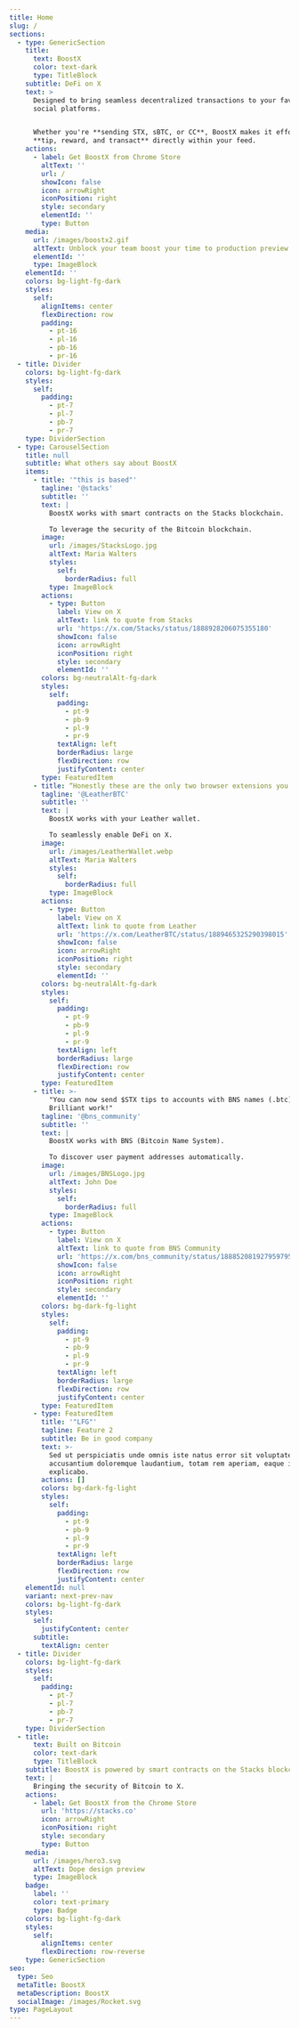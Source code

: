 ```yaml
---
title: Home
slug: /
sections:
  - type: GenericSection
    title:
      text: BoostX
      color: text-dark
      type: TitleBlock
    subtitle: DeFi on X
    text: >
      Designed to bring seamless decentralized transactions to your favorite
      social platforms.


      Whether you're **sending STX, sBTC, or CC**, BoostX makes it effortless to
      **tip, reward, and transact** directly within your feed.
    actions:
      - label: Get BoostX from Chrome Store
        altText: ''
        url: /
        showIcon: false
        icon: arrowRight
        iconPosition: right
        style: secondary
        elementId: ''
        type: Button
    media:
      url: /images/boostx2.gif
      altText: Unblock your team boost your time to production preview
      elementId: ''
      type: ImageBlock
    elementId: ''
    colors: bg-light-fg-dark
    styles:
      self:
        alignItems: center
        flexDirection: row
        padding:
          - pt-16
          - pl-16
          - pb-16
          - pr-16
  - title: Divider
    colors: bg-light-fg-dark
    styles:
      self:
        padding:
          - pt-7
          - pl-7
          - pb-7
          - pr-7
    type: DividerSection
  - type: CarouselSection
    title: null
    subtitle: What others say about BoostX
    items:
      - title: '"this is based"'
        tagline: '@stacks'
        subtitle: ''
        text: |
          BoostX works with smart contracts on the Stacks blockchain.

          To leverage the security of the Bitcoin blockchain.
        image:
          url: /images/StacksLogo.jpg
          altText: Maria Walters
          styles:
            self:
              borderRadius: full
          type: ImageBlock
        actions:
          - type: Button
            label: View on X
            altText: link to quote from Stacks
            url: 'https://x.com/Stacks/status/1888928206075355180'
            showIcon: false
            icon: arrowRight
            iconPosition: right
            style: secondary
            elementId: ''
        colors: bg-neutralAlt-fg-dark
        styles:
          self:
            padding:
              - pt-9
              - pb-9
              - pl-9
              - pr-9
            textAlign: left
            borderRadius: large
            flexDirection: row
            justifyContent: center
        type: FeaturedItem
      - title: “Honestly these are the only two browser extensions you need in 2025”
        tagline: '@LeatherBTC'
        subtitle: ''
        text: |
          BoostX works with your Leather wallet.

          To seamlessly enable DeFi on X.
        image:
          url: /images/LeatherWallet.webp
          altText: Maria Walters
          styles:
            self:
              borderRadius: full
          type: ImageBlock
        actions:
          - type: Button
            label: View on X
            altText: link to quote from Leather
            url: 'https://x.com/LeatherBTC/status/1889465325290398015'
            showIcon: false
            icon: arrowRight
            iconPosition: right
            style: secondary
            elementId: ''
        colors: bg-neutralAlt-fg-dark
        styles:
          self:
            padding:
              - pt-9
              - pb-9
              - pl-9
              - pr-9
            textAlign: left
            borderRadius: large
            flexDirection: row
            justifyContent: center
        type: FeaturedItem
      - title: >-
          "You can now send $STX tips to accounts with BNS names (.btc) on X!
          Brilliant work!"
        tagline: '@bns_community'
        subtitle: ''
        text: |
          BoostX works with BNS (Bitcoin Name System).

          To discover user payment addresses automatically.
        image:
          url: /images/BNSLogo.jpg
          altText: John Doe
          styles:
            self:
              borderRadius: full
          type: ImageBlock
        actions:
          - type: Button
            label: View on X
            altText: link to quote from BNS Community
            url: 'https://x.com/bns_community/status/1888520819279597950'
            showIcon: false
            icon: arrowRight
            iconPosition: right
            style: secondary
            elementId: ''
        colors: bg-dark-fg-light
        styles:
          self:
            padding:
              - pt-9
              - pb-9
              - pl-9
              - pr-9
            textAlign: left
            borderRadius: large
            flexDirection: row
            justifyContent: center
        type: FeaturedItem
      - type: FeaturedItem
        title: '"LFG"'
        tagline: Feature 2
        subtitle: Be in good company
        text: >-
          Sed ut perspiciatis unde omnis iste natus error sit voluptatem
          accusantium doloremque laudantium, totam rem aperiam, eaque ipsa quae.
          explicabo.
        actions: []
        colors: bg-dark-fg-light
        styles:
          self:
            padding:
              - pt-9
              - pb-9
              - pl-9
              - pr-9
            textAlign: left
            borderRadius: large
            flexDirection: row
            justifyContent: center
    elementId: null
    variant: next-prev-nav
    colors: bg-light-fg-dark
    styles:
      self:
        justifyContent: center
      subtitle:
        textAlign: center
  - title: Divider
    colors: bg-light-fg-dark
    styles:
      self:
        padding:
          - pt-7
          - pl-7
          - pb-7
          - pr-7
    type: DividerSection
  - title:
      text: Built on Bitcoin
      color: text-dark
      type: TitleBlock
    subtitle: BoostX is powered by smart contracts on the Stacks blockchain
    text: |
      Bringing the security of Bitcoin to X.
    actions:
      - label: Get BoostX from the Chrome Store
        url: 'https://stacks.co'
        icon: arrowRight
        iconPosition: right
        style: secondary
        type: Button
    media:
      url: /images/hero3.svg
      altText: Dope design preview
      type: ImageBlock
    badge:
      label: ''
      color: text-primary
      type: Badge
    colors: bg-light-fg-dark
    styles:
      self:
        alignItems: center
        flexDirection: row-reverse
    type: GenericSection
seo:
  type: Seo
  metaTitle: BoostX
  metaDescription: BoostX
  socialImage: /images/Rocket.svg
type: PageLayout
---
```

